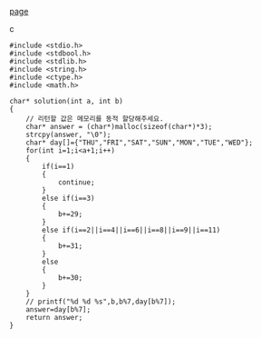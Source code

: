 [page](https://programmers.co.kr/learn/courses/30/lessons/12901)

c

    #include <stdio.h>
    #include <stdbool.h>
    #include <stdlib.h>
    #include <string.h>
    #include <ctype.h>
    #include <math.h>

    char* solution(int a, int b)
    {
        // 리턴할 값은 메모리를 동적 할당해주세요.
        char* answer = (char*)malloc(sizeof(char*)*3);
        strcpy(answer, "\0");
        char* day[]={"THU","FRI","SAT","SUN","MON","TUE","WED"};
        for(int i=1;i<a+1;i++)
        {
            if(i==1)
            {
                continue;
            }
            else if(i==3)
            {
                b+=29;
            }  
            else if(i==2||i==4||i==6||i==8||i==9||i==11)
            {
                b+=31;
            }
            else
            {
                b+=30;
            }
        }
        // printf("%d %d %s",b,b%7,day[b%7]);
        answer=day[b%7];
        return answer;
    }
